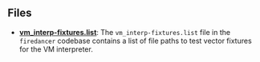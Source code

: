 
## Files
- **[vm_interp-fixtures.list](vm-interp-fixtures/vm_interp-fixtures.list.driver.md)**: The `vm_interp-fixtures.list` file in the `firedancer` codebase contains a list of file paths to test vector fixtures for the VM interpreter.
